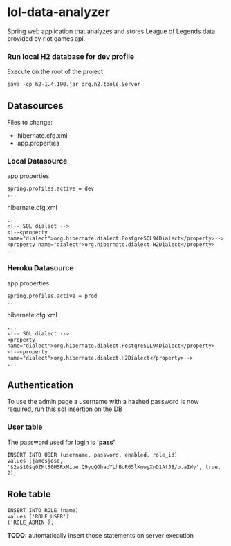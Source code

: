 # lol-data-analyzer
Spring web application that analyzes and stores League of Legends data provided by riot games api.


### Run local H2 database for dev profile
Execute on the root of the project
```
java -cp h2-1.4.190.jar org.h2.tools.Server
```

## Datasources
Files to change:
- hibernate.cfg.xml
- app.properties

### Local Datasource
app.properties
```
spring.profiles.active = dev
...
```
hibernate.cfg.xml
```
...
<!-- SQL dialect -->
<!--<property name="dialect">org.hibernate.dialect.PostgreSQL94Dialect</property>-->
<property name="dialect">org.hibernate.dialect.H2Dialect</property>
...
```

### Heroku Datasource
app.properties
```
spring.profiles.active = prod
...
```
hibernate.cfg.xml
```
...
<!-- SQL dialect -->
<property name="dialect">org.hibernate.dialect.PostgreSQL94Dialect</property>
<!--<property name="dialect">org.hibernate.dialect.H2Dialect</property>-->
...
```

## Authentication

To use the admin page a username with a hashed password is now required, run this sql insertion on the DB
### User table
The password used for login is **'pass'**
```
INSERT INTO USER (username, password, enabled, role_id)
values (jamesjose, '$2a$10$q0ZMt50H5RxMiue.Q9yqQOhapYLhBoR65lKnwyXnD1AtJB/o.aIWy', true, 2);
```
## Role table
```
INSERT INTO ROLE (name)
values ('ROLE_USER')
('ROLE_ADMIN');
```

**TODO:** automatically insert those statements on server execution
